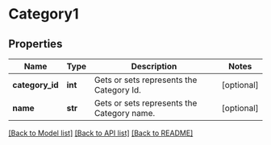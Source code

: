 # Category1

## Properties
Name | Type | Description | Notes
------------ | ------------- | ------------- | -------------
**category_id** | **int** | Gets or sets represents the Category Id. | [optional] 
**name** | **str** | Gets or sets represents the Category name. | [optional] 

[[Back to Model list]](../README.md#documentation-for-models) [[Back to API list]](../README.md#documentation-for-api-endpoints) [[Back to README]](../README.md)


